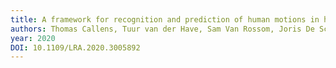 ```yaml
---
title: A framework for recognition and prediction of human motions in human-robot collaboration using probabilistic motion models
authors: Thomas Callens, Tuur van der Have, Sam Van Rossom, Joris De Schutter, Erwin Aertbelien
year: 2020
DOI: 10.1109/LRA.2020.3005892
---
```


